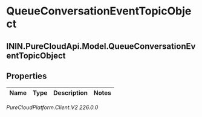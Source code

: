 # QueueConversationEventTopicObject

## ININ.PureCloudApi.Model.QueueConversationEventTopicObject

## Properties

|Name | Type | Description | Notes|
|------------ | ------------- | ------------- | -------------|



_PureCloudPlatform.Client.V2 226.0.0_
